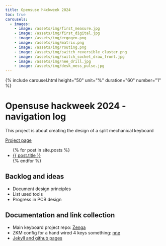 ```yaml
---
title: Opensuse h4ckweek 2024
toc: true
carousels:
  - images: 
    - image: /assets/img/first_measure.jpg
    - image: /assets/img/first_digital.jpg
    - image: /assets/img/ergogen.png
    - image: /assets/img/matrix.png
    - image: /assets/img/routing.png
    - image: /assets/img/switch_reversible_cluster.png
    - image: /assets/img/switch_socket_draw_front.jpg
    - image: /assets/img/nee_drill.jpg
    - image: /assets/img/desk_mess_pulse.jpg
---
```


{% include carousel.html height="50" unit="%" duration="60" number="1" %}

# Opensuse hackweek 2024 - navigation log

This project is about creating the design of a split mechanical keyboard


[Project page](https://hackweek.opensuse.org/24/projects/build-a-split-keyboard-from-scratch)

<ul>
  {% for post in site.posts %}
    <li>
      <a href="{{ post.url | relative_url }}">{{ post.title }}</a>
    </li>
  {% endfor %}
</ul>

## Backlog and ideas

* Document design principles
* List used tools
* Progress in PCB design

## Documentation and link collection

- Main keyboard project repo: [Zenga](https://github.com/michelepagot/zenga)
- ZKM config for a hand wired 4 keys something: [nne](https://github.com/michelepagot/zmk-config-nne)
- [Jekyll and github pages](https://docs.github.com/en/pages/setting-up-a-github-pages-site-with-jekyll)
